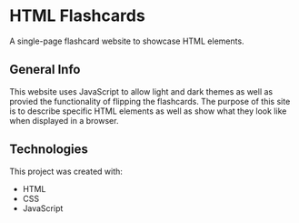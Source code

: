 # HTML Flashcards
A single-page flashcard website to showcase HTML elements.

## General Info
This website uses JavaScript to allow light and dark themes as well as provied the functionality of flipping the flashcards. The purpose of this site is to describe specific HTML elements as well as show what they look like when displayed in a browser.
	
## Technologies
This project was created with:
* HTML
* CSS
* JavaScript